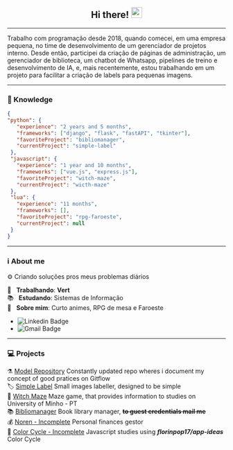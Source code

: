<div align="center">
   <h2>Hi there! <img src="https://media.giphy.com/media/hvRJCLFzcasrR4ia7z/giphy.gif" width="25px"></h1>
</div>
<hr>

Trabalho com programação desde 2018, quando comecei, em uma empresa pequena, no time de desenvolvimento de um gerenciador de projetos interno. Desde então, participei da criação de páginas de administração, um gerenciador de biblioteca, um chatbot de Whatsapp, pipelines de treino e desenvolvimento de IA, e, mais recentemente, estou trabalhando em um projeto para facilitar a criação de labels para pequenas imagens.
<hr>

### :brain: Knowledge
 ```json
{
"python": {
    "experience": "2 years and 5 months",
    "frameworks": ["django", "flask", "fastAPI", "tkinter"],
    "favoriteProject": "bibliomanager",
    "currentProject": "simple-label"
  },
  "javascript": {
    "experience": "1 year and 10 months",
    "frameworks": ["vue.js", "express.js"],
    "favoriteProject": "witch-maze",
    "currentProject": "wicth-maze"
  },
  "lua": {
    "experience": "11 months",
    "frameworks": [],
    "favoriteProject": "rpg-faroeste",
    "currentProject": null
  }
}
 ```
 <hr>
 
 ### :information_source: About me

 :gear: Criando soluções pros meus problemas diários

 :rocket:  &nbsp; **Trabalhando**: **Vert** <br/>
 :books: &nbsp; **Estudando**: Sistemas de Informação <br/>
 💬  &nbsp; **Sobre mim**: Curto animes, RPG de mesa e Faroeste <br/>

  - ![Linkedin Badge](https://img.shields.io/badge/-Adenildo%20Junior-blue?style=flat-square&logo=Linkedin&logoColor=white&link=https://www.linkedin.com/in/adenildo.junior/)
  - ![Gmail Badge](https://img.shields.io/badge/-adenildojunior52@gmail.com-c14438?style=flat-square&logo=Gmail&logoColor=white&link=mailto:adenildojunior52@gmail.com)
<hr>

### :computer: Projects
⚗️ [Model Repository](https://github.com/adenild/model-repository) Constantly updated repo wheres i document my concept of good pratices on Gitflow<br/>
🏷️ [Simple Label](https://github.com/adenild/simple-label) Small images labeller, designed to be simple<br/>
🔮 [Witch Maze](https://witch-maze.herokuapp.com) Maze game, that provides information to studies on University of Minho - PT<br/>
📚 [Bibliomanager](https://bibliomanager.herokuapp.com) Book library manager, **~~to guest credentials mail me~~**<br/>
💰 [Noren - Incomplete](https://github.com/adenild/noren) Personal finances gestor<br/>
🎨 [Color Cycle - Incomplete](https://adenild.github.io/color-cicle-js/) Javascript studies using **_florinpop17/app-ideas_** Color Cycle

